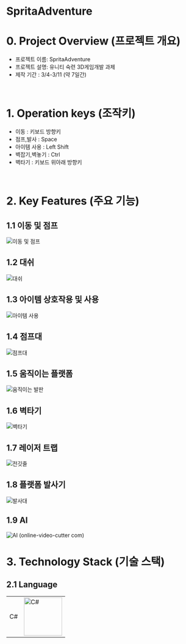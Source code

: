 # SpritaAdventure

# 0. Project Overview (프로젝트 개요)
- 프로젝트 이름: SpritaAdventure
- 프로젝트 설명: 유니티 숙련 3D게임개발 과제
- 제작 기간 :  3/4-3/11 (약 7일간)
<br/>

# 1. Operation keys (조작키)
- 이동 : 키보드 방향키
- 점프,발사 : Space
- 아이템 사용 : Left Shift
- 벽잡기,벽놓기 : Ctrl
- 벽타기 : 키보드 위아래 방향키 
<br/>

# 2. Key Features (주요 기능)
## 1.1 이동 및 점프
![이동 및 점프](https://github.com/user-attachments/assets/31ef7755-b657-4d9e-964d-0113599b967e)
## 1.2 대쉬
![대쉬](https://github.com/user-attachments/assets/1aef561e-03f0-4cdd-9830-1fb8b39dc5fd)
## 1.3 아이템 상호작용 및 사용
![아이템 사용](https://github.com/user-attachments/assets/c464b68c-1159-487e-bf4b-1c905eadc6b0)
## 1.4 점프대
![점프대](https://github.com/user-attachments/assets/20d8a386-8961-4f58-9bd5-f740787cb1d8)
## 1.5 움직이는 플랫폼
![움직이는 발판](https://github.com/user-attachments/assets/e7f56228-35df-4bb8-85b7-870b276ad771)
## 1.6 벽타기
![벽타기](https://github.com/user-attachments/assets/dcc10142-b86e-40d4-bbc4-9a7dc1fa3243)
## 1.7 레이저 트랩
![전깃줄](https://github.com/user-attachments/assets/0b5db8b3-ad52-4d75-8165-3481fa635565)
## 1.8 플랫폼 발사기
![발사대](https://github.com/user-attachments/assets/799f83e0-ff40-45bf-b7fe-d57398eaae2a)
## 1.9 AI
![AI (online-video-cutter com)](https://github.com/user-attachments/assets/cbd0f566-9a00-451e-97b5-b7e24a23ce5a)
<br/>

# 3. Technology Stack (기술 스택)
## 2.1 Language
|  |  |
|-----------------|-----------------|
| C#  | <img src="https://github.com/user-attachments/assets/4f255484-94a2-49dd-8648-2d8c794bcc54" alt="C#" width="100">

<br/>
